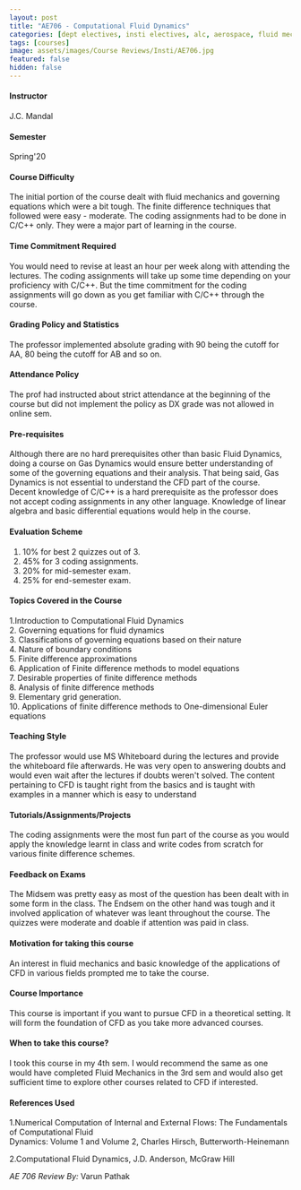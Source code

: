 ```yaml
---
layout: post
title: "AE706 - Computational Fluid Dynamics"
categories: [dept electives, insti electives, alc, aerospace, fluid mechanics / dynamics, AE]
tags: [courses]
image: assets/images/Course Reviews/Insti/AE706.jpg
featured: false
hidden: false
---
```


#### Instructor
J.C. Mandal

#### Semester
Spring'20

#### Course Difficulty
The initial portion of the course dealt with fluid mechanics and governing equations which were a bit tough. The finite difference techniques that followed were easy - moderate. The coding assignments had to be done in C/C++ only. They were a major part of learning in the course. 

#### Time Commitment Required
You would need to revise at least an hour per week along with attending the lectures. The coding assignments will take up some time depending on your proficiency with C/C++. But the time commitment for the coding assignments will go down as you get familiar with C/C++ through the course. 

#### Grading Policy and Statistics
The professor implemented absolute grading with 90 being the cutoff for AA, 80 being the cutoff for AB and so on.

#### Attendance Policy
The prof had instructed about strict attendance at the beginning of the course but did not implement the policy as DX grade was not allowed in online sem. 

#### Pre-requisites
Although there are no hard prerequisites other than basic Fluid Dynamics, doing a course on Gas Dynamics would ensure better understanding of some of the governing equations and their analysis. That being said, Gas Dynamics is not essential to understand the CFD part of the course.  
Decent knowledge of C/C++ is a hard prerequisite as the professor does not accept coding assignments in any other language. Knowledge of linear algebra and basic differential equations would help in the course. 

#### Evaluation Scheme
1. 10% for best 2 quizzes out of 3.  
2. 45% for 3 coding assignments.  
3. 20% for mid-semester exam.  
4. 25% for end-semester exam.

#### Topics Covered in the Course
1.Introduction to Computational Fluid Dynamics   
2. Governing equations for fluid dynamics   
3. Classifications of governing equations based on their nature   
4. Nature of boundary conditions   
5. Finite difference approximations   
6. Application of Finite difference methods to model equations   
7. Desirable properties of finite difference methods   
8. Analysis of finite difference methods   
9. Elementary grid generation.   
10. Applications of finite difference methods to One-dimensional Euler equations

#### Teaching Style
The professor would use MS Whiteboard during the lectures and provide the whiteboard file afterwards. He was very open to answering doubts and would even wait after the lectures if doubts weren't solved. The content pertaining to CFD is taught right from the basics and is taught with examples in a manner which is easy to understand 

#### Tutorials/Assignments/Projects
The coding assignments were the most fun part of the course as you would apply the knowledge learnt in class and write codes from scratch for various finite difference schemes. 

#### Feedback on Exams
The Midsem was pretty easy as most of the question has been dealt with in some form in the class. The Endsem on the other hand was tough and it involved application of whatever was leant throughout the course. The quizzes were moderate and doable if attention was paid in class. 

#### Motivation for taking this course
An interest in fluid mechanics and basic knowledge of the applications of CFD in various fields prompted me to take the course. 

#### Course Importance
This course is important if you want to pursue CFD in a theoretical setting. It will form the foundation of CFD as you take more advanced courses. 

#### When to take this course?
I took this course in my 4th sem. I would recommend the same as one would have completed Fluid Mechanics in the 3rd sem and would also get sufficient time to explore other courses related to CFD if interested.

#### References Used
1.Numerical Computation of Internal and External Flows: The Fundamentals of Computational Fluid   
Dynamics: Volume 1 and Volume 2, Charles Hirsch, Butterworth-Heinemann  
  
2.Computational Fluid Dynamics, J.D. Anderson, McGraw Hill

*AE 706 Review By:* Varun Pathak